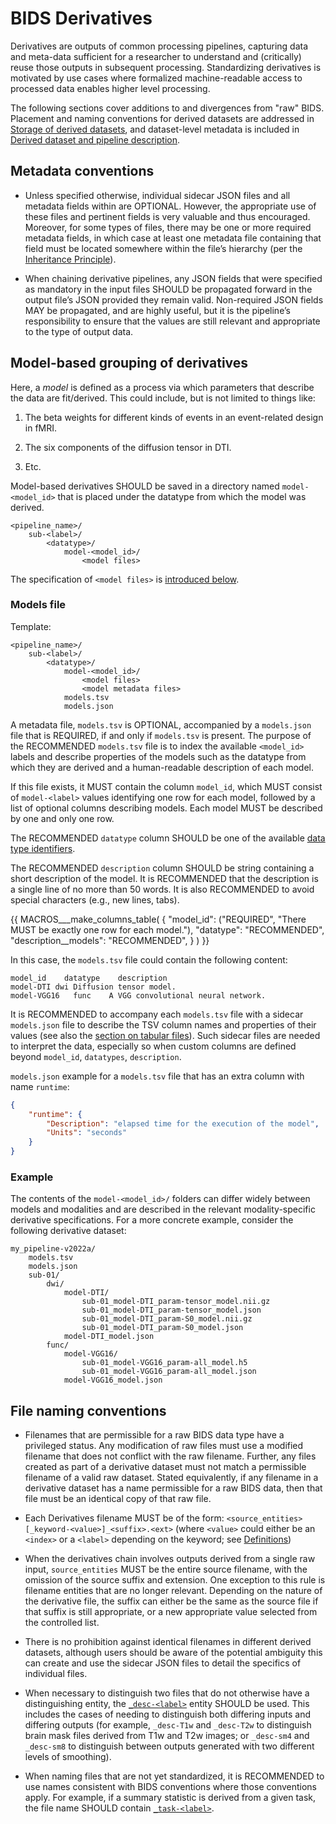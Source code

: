 # BIDS Derivatives

Derivatives are outputs of common processing pipelines, capturing data and
meta-data sufficient for a researcher to understand and (critically) reuse those
outputs in subsequent processing.
Standardizing derivatives is motivated by use cases where formalized
machine-readable access to processed data enables higher level processing.

The following sections cover additions to and divergences from "raw" BIDS.
Placement and naming conventions for derived datasets are addressed in
[Storage of derived datasets][storage], and dataset-level metadata is included
in [Derived dataset and pipeline description][derived-dataset-description].

## Metadata conventions

-   Unless specified otherwise, individual sidecar JSON files and all metadata
    fields within are OPTIONAL. However, the appropriate use of these files and
    pertinent fields is very valuable and thus encouraged. Moreover, for some
    types of files, there may be one or more required metadata fields, in which
    case at least one metadata file containing that field must be located
    somewhere within the file’s hierarchy (per the
    [Inheritance Principle](../common-principles.md#the-inheritance-principle)).

-   When chaining derivative pipelines, any JSON fields that were specified as
    mandatory in the input files SHOULD be propagated forward in the output
    file’s JSON provided they remain valid. Non-required JSON fields MAY be
    propagated, and are highly useful, but it is the pipeline’s responsibility
    to ensure that the values are still relevant and appropriate to the type of
    output data.

## Model-based grouping of derivatives

Here, a *model* is defined as a process via which parameters that describe
the data are fit/derived. This could include, but is not limited to things
like:

1.  The beta weights for different kinds of events in an event-related design
    in fMRI.

1.  The six components of the diffusion tensor in DTI.

1.  Etc.

Model-based derivatives SHOULD be saved in a directory named `model-<model_id>`
that is placed under the datatype from which the model was derived.

```Text
<pipeline_name>/
    sub-<label>/
        <datatype>/
            model-<model_id>/
                <model files>
```

The specification of `<model files>` is [introduced below](#file-naming-conventions).

### Models file

Template:

```Text
<pipeline_name>/
    sub-<label>/
        <datatype>/
            model-<model_id>/
                <model files>
                <model metadata files>
            models.tsv
            models.json
```

A metadata file, `models.tsv` is OPTIONAL, accompanied by
a `models.json` file that is REQUIRED, if and only if `models.tsv` is present.
The purpose of the RECOMMENDED `models.tsv` file is to index the available
`<model_id>` labels and describe properties of the models such as the datatype
from which they are derived and a human-readable description of each model.

If this file exists, it MUST contain the column `model_id`,
which MUST consist of `model-<label>` values identifying one row for each model,
followed by a list of optional columns describing models.
Each model MUST be described by one and only one row.

The RECOMMENDED `datatype` column SHOULD be one of the available
[data type identifiers](../02-common-principles.md#definitions).

The RECOMMENDED `description` column SHOULD be string containing a short description
of the model. It is RECOMMENDED that the description is a single line of no more than
50 words. It is also RECOMMENDED to avoid special characters (e.g., new lines, tabs).

<!-- This block generates a columns table.
The definitions of these fields can be found in
  src/schema/objects/columns.yaml
and a guide for using macros can be found at
 https://github.com/bids-standard/bids-specification/blob/master/macros_doc.md
-->
{{ MACROS___make_columns_table(
   {
      "model_id": ("REQUIRED", "There MUST be exactly one row for each model."),
      "datatype": "RECOMMENDED",
      "description__models": "RECOMMENDED",
   }
) }}

In this case, the `models.tsv` file could contain the following content:

```Text
model_id    datatype    description
model-DTI dwi Diffusion tensor model.
model-VGG16   func    A VGG convolutional neural network.
```

It is RECOMMENDED to accompany each `models.tsv` file with a sidecar
`models.json` file to describe the TSV column names and properties of their values (see also
the [section on tabular files](02-common-principles.md#tabular-files)).
Such sidecar files are needed to interpret the data, especially so when
custom columns are defined beyond `model_id`, `datatypes`, `description`.

`models.json` example for a `models.tsv` file that has an extra column with name `runtime`:

```JSON
{
    "runtime": {
        "Description": "elapsed time for the execution of the model",
        "Units": "seconds"
    }
}
```

### Example

The contents of the `model-<model_id>/` folders can differ widely between models
and modalities and are described in the relevant modality-specific derivative
specifications. For a more concrete example, consider the following
derivative dataset:

```Text
my_pipeline-v2022a/
    models.tsv
    models.json
    sub-01/
        dwi/
            model-DTI/
                sub-01_model-DTI_param-tensor_model.nii.gz
                sub-01_model-DTI_param-tensor_model.json
                sub-01_model-DTI_param-S0_model.nii.gz
                sub-01_model-DTI_param-S0_model.json
            model-DTI_model.json
        func/
            model-VGG16/
                sub-01_model-VGG16_param-all_model.h5
                sub-01_model-VGG16_param-all_model.json
            model-VGG16_model.json
```

## File naming conventions

-   Filenames that are permissible for a raw BIDS data type have a privileged
    status. Any modification of raw files must use a modified filename that does
    not conflict with the raw filename. Further, any files created as part of a
    derivative dataset must not match a permissible filename of a valid raw
    dataset. Stated equivalently, if any filename in a derivative dataset has a
    name permissible for a raw BIDS data, then that file must be an identical
    copy of that raw file.

-   Each Derivatives filename MUST be of the form:
    `<source_entities>[_keyword-<value>]_<suffix>.<ext>`
    (where `<value>` could either be an `<index>` or a `<label>` depending on
    the keyword; see [Definitions][definitions])

-   When the derivatives chain involves outputs derived from a single raw input,
    `source_entities` MUST be the entire source filename, with the omission of
    the source suffix and extension. One exception to this rule is filename
    entities that are no longer relevant. Depending on the nature of the
    derivative file, the suffix can either be the same as the source file if
    that suffix is still appropriate, or a new appropriate value selected from
    the controlled list.

-   There is no prohibition against identical filenames in different derived
    datasets, although users should be aware of the potential ambiguity this can
    create and use the sidecar JSON files to detail the specifics of individual
    files.

-   When necessary to distinguish two files that do not otherwise have a
    distinguishing entity, the [`_desc-<label>`](../appendices/entities.md#desc)
    entity SHOULD be used.
    This includes the cases of needing to distinguish both differing inputs and
    differing outputs (for example, `_desc-T1w` and `_desc-T2w` to distinguish
    brain mask files derived from T1w and T2w images;
    or `_desc-sm4` and `_desc-sm8` to distinguish between outputs generated with
    two different levels of smoothing).

-   When naming files that are not yet standardized, it is RECOMMENDED to use
    names consistent with BIDS conventions where those conventions apply.
    For example, if a summary statistic is derived from a given task, the file
    name SHOULD contain [`_task-<label>`](../appendices/entities.md#task).

<!-- Link Definitions -->

[definitions]: ../common-principles.md#definitions

[storage]: ../common-principles.md#storage-of-derived-datasets

[derived-dataset-description]: ../modality-agnostic-files.md#derived-dataset-and-pipeline-description
